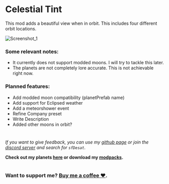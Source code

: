 # Celestial Tint
This mod adds a beautiful view when in orbit. This includes four different orbit locations.  
  
![Screenshot_1](https://raw.githubusercontent.com/sfDesat/Celestial-Tint/main/Screenshots/Wasteland.jpg "Wasteland")
  
### Some relevant notes:  
- It currently does not support modded moons. I will try to tackle this later.
- The planets are not completely lore accurate. This is not achievable right now.
  
### Planned features:
- Add modded moon compatibility (planetPrefab name)
- Add support for Eclipsed weather
- Add a meteorshower event
- Refine Company preset
- Write Description
- Added other moons in orbit?
# 
  
_If you want to give feedback, you can use my [github page](https://github.com/sfDesat/Aquatis/issues) or join the [discord server](https://discord.gg/lcmod) and search for `sfDesat`._

**Check out my planets [here](https://thunderstore.io/c/lethal-company/p/sfDesat/) or download my [modpacks](https://thunderstore.io/c/lethal-company/p/sfDesat/?section=modpacks).**
#
### Want to support me? [Buy me a coffee ❤️](https://www.buymeacoffee.com/sfdesat).
